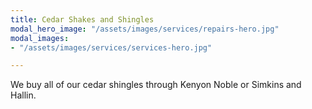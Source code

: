 ```yaml
---
title: Cedar Shakes and Shingles
modal_hero_image: "/assets/images/services/repairs-hero.jpg"
modal_images:
- "/assets/images/services/services-hero.jpg"

---
```

We buy all of our cedar shingles through Kenyon Noble or Simkins and Hallin.
